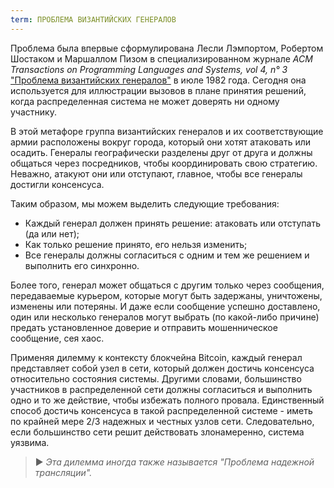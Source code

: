 ```yaml
---
term: ПРОБЛЕМА ВИЗАНТИЙСКИХ ГЕНЕРАЛОВ
---
```


Проблема была впервые сформулирована Лесли Лэмпортом, Робертом Шостаком и Маршаллом Пизом в специализированном журнале *ACM Transactions on Programming Languages and Systems, vol 4, n° 3* ["Проблема византийских генералов"](https://lamport.azurewebsites.net/pubs/byz.pdf) в июле 1982 года. Сегодня она используется для иллюстрации вызовов в плане принятия решений, когда распределенная система не может доверять ни одному участнику.

В этой метафоре группа византийских генералов и их соответствующие армии расположены вокруг города, который они хотят атаковать или осадить. Генералы географически разделены друг от друга и должны общаться через посредников, чтобы координировать свою стратегию. Неважно, атакуют они или отступают, главное, чтобы все генералы достигли консенсуса.

Таким образом, мы можем выделить следующие требования:
* Каждый генерал должен принять решение: атаковать или отступать (да или нет);
* Как только решение принято, его нельзя изменить;
* Все генералы должны согласиться с одним и тем же решением и выполнить его синхронно.

Более того, генерал может общаться с другим только через сообщения, передаваемые курьером, которые могут быть задержаны, уничтожены, изменены или потеряны. И даже если сообщение успешно доставлено, один или несколько генералов могут выбрать (по какой-либо причине) предать установленное доверие и отправить мошенническое сообщение, сея хаос.

Применяя дилемму к контексту блокчейна Bitcoin, каждый генерал представляет собой узел в сети, который должен достичь консенсуса относительно состояния системы. Другими словами, большинство участников в распределенной сети должны согласиться и выполнить одно и то же действие, чтобы избежать полного провала. Единственный способ достичь консенсуса в такой распределенной системе - иметь по крайней мере 2/3 надежных и честных узлов сети. Следовательно, если большинство сети решит действовать злонамеренно, система уязвима.

> ► *Эта дилемма иногда также называется "Проблема надежной трансляции".*